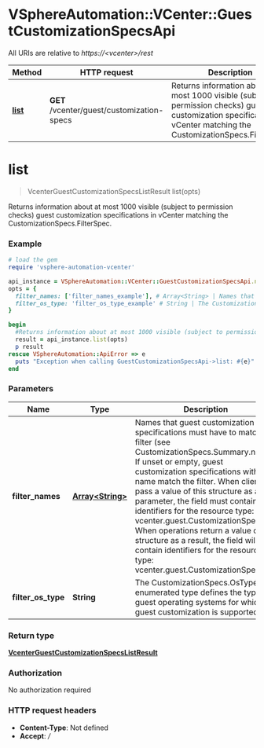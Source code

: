 # VSphereAutomation::VCenter::GuestCustomizationSpecsApi

All URIs are relative to *https://&lt;vcenter&gt;/rest*

Method | HTTP request | Description
------------- | ------------- | -------------
[**list**](GuestCustomizationSpecsApi.md#list) | **GET** /vcenter/guest/customization-specs | Returns information about at most 1000 visible (subject to permission checks) guest customization specifications in vCenter matching the CustomizationSpecs.FilterSpec.


# **list**
> VcenterGuestCustomizationSpecsListResult list(opts)

Returns information about at most 1000 visible (subject to permission checks) guest customization specifications in vCenter matching the CustomizationSpecs.FilterSpec.

### Example
```ruby
# load the gem
require 'vsphere-automation-vcenter'

api_instance = VSphereAutomation::VCenter::GuestCustomizationSpecsApi.new
opts = {
  filter_names: ['filter_names_example'], # Array<String> | Names that guest customization specifications must have to match the filter (see CustomizationSpecs.Summary.name). If unset or empty, guest customization specifications with any name match the filter. When clients pass a value of this structure as a parameter, the field must contain identifiers for the resource type: vcenter.guest.CustomizationSpec. When operations return a value of this structure as a result, the field will contain identifiers for the resource type: vcenter.guest.CustomizationSpec.
  filter_os_type: 'filter_os_type_example' # String | The CustomizationSpecs.OsType enumerated type defines the types of guest operating systems for which guest customization is supported.
}

begin
  #Returns information about at most 1000 visible (subject to permission checks) guest customization specifications in vCenter matching the CustomizationSpecs.FilterSpec.
  result = api_instance.list(opts)
  p result
rescue VSphereAutomation::ApiError => e
  puts "Exception when calling GuestCustomizationSpecsApi->list: #{e}"
end
```

### Parameters

Name | Type | Description  | Notes
------------- | ------------- | ------------- | -------------
 **filter_names** | [**Array&lt;String&gt;**](String.md)| Names that guest customization specifications must have to match the filter (see CustomizationSpecs.Summary.name). If unset or empty, guest customization specifications with any name match the filter. When clients pass a value of this structure as a parameter, the field must contain identifiers for the resource type: vcenter.guest.CustomizationSpec. When operations return a value of this structure as a result, the field will contain identifiers for the resource type: vcenter.guest.CustomizationSpec. | [optional] 
 **filter_os_type** | **String**| The CustomizationSpecs.OsType enumerated type defines the types of guest operating systems for which guest customization is supported. | [optional] 

### Return type

[**VcenterGuestCustomizationSpecsListResult**](VcenterGuestCustomizationSpecsListResult.md)

### Authorization

No authorization required

### HTTP request headers

 - **Content-Type**: Not defined
 - **Accept**: */*



